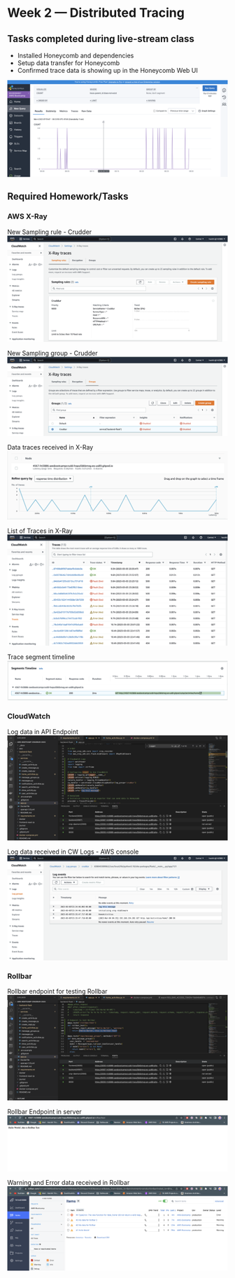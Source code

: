 # Week 2 — Distributed Tracing

## Tasks completed during live-stream class
* Installed Honeycomb and dependencies
* Setup data transfer for Honeycomb
* Confirmed trace data is showing up in the Honeycomb Web UI

![Honeycomb Trace](../_docs/assets/week2/Honeycomb-traces.png)


## Required Homework/Tasks

### AWS X-Ray
New Sampling rule - Crudder
![Sampling Rule](../_docs/assets/week2/sampling-rules-crudder.png)

New Sampling group - Crudder
![Sampling Group](../_docs/assets/week2/sampling-group-crudder.png)

Data traces received in X-Ray
![Traces in X-Ray](../_docs/assets/week2/data-traces-in-xray.png)

List of Traces in X-Ray
![Traces list in X-Ray](../_docs/assets/week2/traces-xray.png)

Trace segment timeline
![Trace segment timeline](../_docs/assets/week2/trace-segment-timeline.png)

### CloudWatch
Log data in API Endpoint
![CW Log Data](../_docs/assets/week2/cwlogs-code.png)

Log data received in CW Logs - AWS console
![CW Logs in AWS console](../_docs/assets/week2/cw-logs-aws-console.png)

### Rollbar
Rollbar endpoint for testing Rollbar
![Rollbar Endpoint Setup](../_docs/assets/week2/test-endpoint-code.png)

Rollbar Endpoint in server
![Rollbar Endpoint](../_docs/assets/week2/rollbar-test-endpoint.png)

Warning and Error data received in Rollbar
![Data received in Rollbar](../_docs/assets/week2/Rollbar-Data.png)
